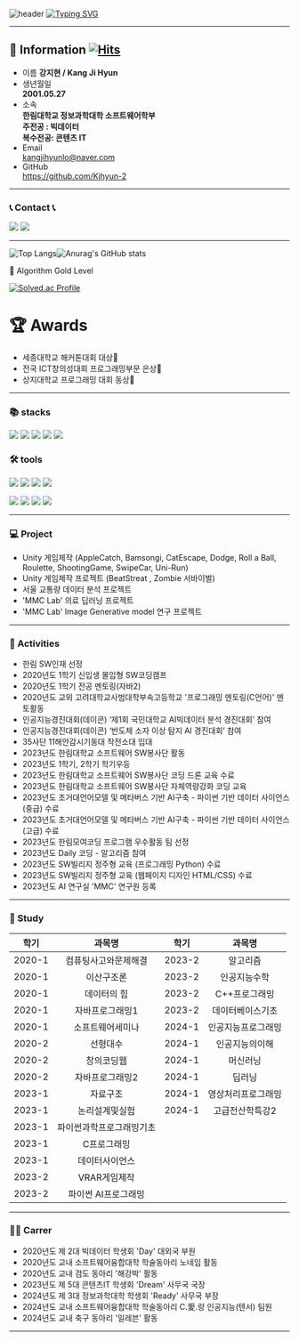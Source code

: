 ![header](https://capsule-render.vercel.app/api?type=waving&color=6994CDEE&text=&animation=twinkling&height=80)
[![Typing SVG](https://readme-typing-svg.demolab.com?font=Alkatra&weight=500&size=45&duration=3500&pause=3&color=6994CDEE&center=false&vCenter=false&multiline=true&repeat=true&width=1000&height=100&lines=Welcome+to+Jihyun+GitHub!👋)]([https://git.io/typing-svg](https://github.com/Kjhyun-2/Kjhyun-2))
*** 
## 🙌  Information   [![Hits](https://hits.seeyoufarm.com/api/count/incr/badge.svg?url=https%3A%2F%2Fgithub.com%2Fgjbae1212%2Fhit-counter)](https://hits.seeyoufarm.com)
* 이름
**강지현 / Kang Ji Hyun**
* 생년월일   
**2001.05.27** 
* 소속   
**한림대학교 정보과학대학 소프트웨어학부   
주전공 : 빅데이터   
복수전공: 콘텐츠 IT**
* Email   
kangjihyunlo@naver.com
* GitHub   
https://github.com/Kjhyun-2
***
### 📞 Contact 📞
<a href="https://www.instagram.com/kjhyun_2"><img src="https://img.shields.io/badge/Instagram-E4405F?style=for-the-badge&logo=Instagram&logoColor=white"></a> <a><img src="http://img.shields.io/badge/-wayergang@gmail.com-EA4335?style=flat&logo=gmail&logoColor=white"/></a>

***

![Top Langs](https://github-readme-stats.vercel.app/api/top-langs/?username=Kjhyun-2)![Anurag's GitHub stats](https://github-readme-stats.vercel.app/api?username=Kjhyun-2&show_icons=true&theme='')

🏅 Algorithm Gold Level

[![Solved.ac Profile](http://mazassumnida.wtf/api/v2/generate_badge?boj=kangjihyunlo)](https://solved.ac/kangjihyunlo/)

# 🏆 Awards
- 세종대학교 해커톤대회 대상🥇
- 전국 ICT창의성대회 프로그래밍부문 은상🥈
- 상지대학교 프로그래밍 대회 동상🥉 

***  

### 📚 stacks
<img src="https://img.shields.io/badge/-C-A8B9CC?style=for-the-badge&logo=C&logoColor=white"> <img src="https://img.shields.io/badge/c++-00599C?style=for-the-badge&logo=c%2B%2B&logoColor=white"> <img src="https://img.shields.io/badge/JAVA-007396?style=for-the-badge&logo=java&logoColor=white"> <img src="https://img.shields.io/badge/Python-3776AB?style=for-the-badge&logo=python&logoColor=white"/> <img src="https://img.shields.io/badge/PyTorch-EE4C2C?style=for-the-badge&logo=PyTorch&logoColor=white">
### 🛠️ tools
<img src="https://img.shields.io/badge/Eclipse-2C2255?style=for-the-badge&logo=Eclipse%20IDE&logoColor=white"> <img src="https://img.shields.io/badge/Visual Studio-5C2D91?style=for-the-badge&logo=Visual Studio&logoColor=white"> <img src="https://img.shields.io/badge/Visual Studio Code-007ACC?style=for-the-badge&logo=Visual Studio Code&logoColor=white"/> 
<img src="https://img.shields.io/badge/PyCharm-000000?style=for-the-badge&logo=PyCharm&logoColor=white"/> 

<img src="https://img.shields.io/badge/Anaconda-44A833?style=for-the-badge&logo=Anaconda&logoColor=white"/> <img src="https://img.shields.io/badge/Google Colab-F9AB00?style=for-the-badge&logo=Google Colab&logoColor=white"/> <img src="https://img.shields.io/badge/Unity-000000?style=for-the-badge&logo=Unity&logoColor=white"> <img src="https://img.shields.io/badge/github-181717?style=for-the-badge&logo=github&logoColor=white"> 

***

### 💻 Project 
- Unity 게임제작 (AppleCatch, Bamsongi, CatEscape, Dodge, Roll a Ball, Roulette, ShootingGame, SwipeCar, Uni-Run)
- Unity 게임제작 프로젝트  (BeatStreat , Zombie 서바이벌)
- 서울 교통량 데이터 분석 프로젝트
- 'MMC Lab' 의료 딥러닝 프로젝트
- 'MMC Lab' Image Generative model 연구 프로젝트

*** 
### 📌 Activities 
- 한림 SW인재 선정
- 2020년도 1학기 신입생 몰입형 SW코딩캠프
- 2020년도 1학기 전공 멘토링(자바2)
- 2020년도 교외 고려대학교사범대학부속고등학교 '프로그래밍 멘토링(C언어)' 멘토활동
- 인공지능경진대회(데이콘) ‘제1회 국민대학교 AI빅데이터 분석 경진대회’ 참여
- 인공지능경진대회(데이콘) ‘반도체 소자 이상 탐지 AI 경진대회’ 참여
- 35사단 11해안감시기동대 작전소대 입대
- 2023년도 한림대학교 소프트웨어 SW봉사단 활동
- 2023년도 1학기, 2학기 학기우등
- 2023년도 한림대학교 소프트웨어 SW봉사단 코딩 드론 교육 수료
- 2023년도 한림대학교 소프트웨어 SW봉사단 자체역량강화 코딩 교육
- 2023년도 초거대언어모델 및 메타버스 기반 AI구축 - 파이썬 기반 데이터 사이언스 (중급) 수료
- 2023년도 초거대언어모델 및 메타버스 기반 AI구축 - 파이썬 기반 데이터 사이언스 (고급) 수료
- 2023년도 한림모여코딩 프로그램 우수활동 팀 선정
- 2023년도 Daily 코딩 - 알고리즘 참여
- 2023년도 SW빌리지 정주형 교육 (프로그래밍 Python) 수료
- 2023년도 SW빌리지 정주형 교육 (웹페이지 디자인 HTML/CSS) 수료
- 2023년도 AI 연구실 'MMC' 연구원 등록

***

### 📖 Study
|학기|과목명|학기|과목명|
|:---:|:---:|:---:|:---:|
|2020-1|컴퓨팅사고와문제해결|2023-2|알고리즘|
|2020-1|이산구조론|2023-2|인공지능수학|
|2020-1|데이터의 힘|2023-2|C++프로그래밍|
|2020-1|자바프로그래밍1|2023-2|데이터베이스기초|
|2020-1|소프트웨어세미나|2024-1|인공지능프로그래밍|
|2020-2|선형대수|2024-1|인공지능의이해|
|2020-2|창의코딩웹|2024-1|머신러닝|
|2020-2|자바프로그래밍2|2024-1|딥러닝|
|2023-1|자료구조|2024-1|영상처리프로그래밍|
|2023-1|논리설계및실험|2024-1|고급전산학특강2|
|2023-1|파이썬과학프로그래밍기초
|2023-1|C프로그래밍
|2023-1|데이터사이언스
|2023-2|VRAR게임제작
|2023-2|파이썬 AI프로그래밍

***

### 🏃‍♂️ Carrer 
- 2020년도 제 2대 빅데이터 학생회 'Day' 대외국 부원
- 2020년도 교내 소프트웨어융합대학 학술동아리 노네임 활동
- 2020년도 교내 검도 동아리 '해강박' 활동
- 2023년도 제 5대 콘텐츠IT 학생회 'Dream' 사무국 국장
- 2024년도 제 3대 정보과학대학 학생회 'Ready' 사무국 부장
- 2024년도 교내 소프트웨어융합대학 학술동아리 C.愛.랑 인공지능(텐서) 팀원
- 2024년도 교내 축구 동아리 '일레븐' 활동

***
